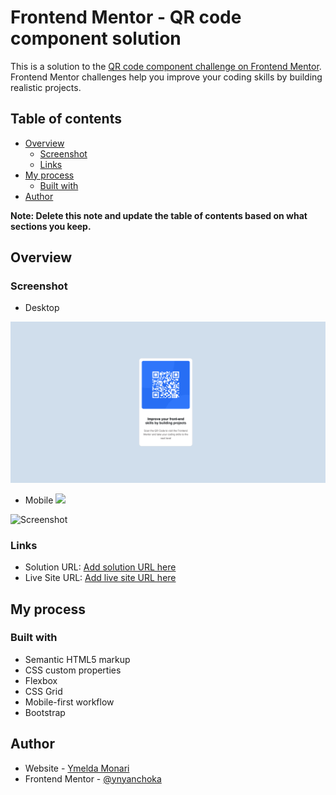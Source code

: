 # Frontend Mentor - QR code component solution

This is a solution to the [QR code component challenge on Frontend Mentor](https://www.frontendmentor.io/challenges/qr-code-component-iux_sIO_H). Frontend Mentor challenges help you improve your coding skills by building realistic projects. 

## Table of contents

- [Overview](#overview)
  - [Screenshot](#screenshot)
  - [Links](#links)
- [My process](#my-process)
  - [Built with](#built-with)
- [Author](#author)

**Note: Delete this note and update the table of contents based on what sections you keep.**

## Overview

### Screenshot
- Desktop

![](/images/Screenshot%202023-02-03%20at%2013.20.04.png)

- Mobile 
![](/qrscan/images/Screenshot%202023-02-03%20at%2013.20.39.png)

![Screenshot](/qrscan/images/Screenshot%202023-02-03%20at%2013.20.04.png)



### Links

- Solution URL: [Add solution URL here](https://your-solution-url.com)
- Live Site URL: [Add live site URL here](https://your-live-site-url.com)

## My process

### Built with

- Semantic HTML5 markup
- CSS custom properties
- Flexbox
- CSS Grid
- Mobile-first workflow
- Bootstrap


## Author

- Website - [Ymelda Monari](https://www.your-site.com)
- Frontend Mentor - [@ynyanchoka](https://www.frontendmentor.io/profile/@ynyanchoka)

